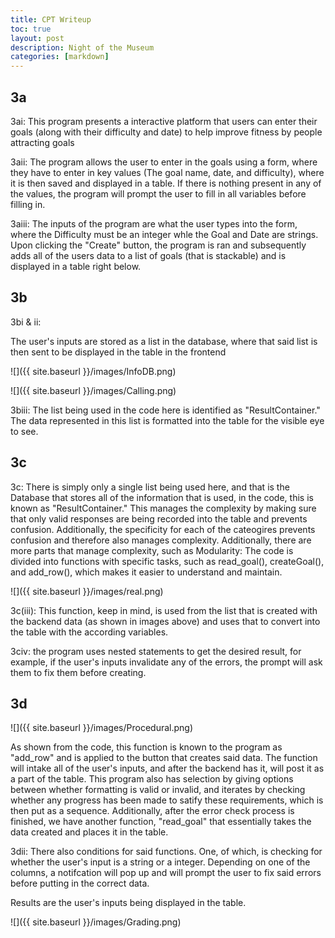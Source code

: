 ```yaml
---
title: CPT Writeup
toc: true
layout: post
description: Night of the Museum
categories: [markdown]
---
```


## 3a

3ai: This program presents a interactive platform that users can enter their goals (along with their difficulty and date) to help improve fitness by people attracting goals

3aii: The program allows the user to enter in the goals using a form, where they have to enter in key values (The goal name, date, and difficulty), where it is then saved and displayed in a table. If there is nothing present in any of the values, the program will prompt the user to fill in all variables before filling in.

3aiii: The inputs of the program are what the user types into the form, where the Difficulty must be an integer whle the Goal and Date are strings. Upon clicking the "Create" button, the program is ran and subsequently adds all of the users data to a list of goals (that is stackable) and is displayed in a table right below.

## 3b

3bi & ii:

The user's inputs are stored as a list in the database, where that said list is then sent to be displayed in the table in the frontend

![]({{ site.baseurl }}/images/InfoDB.png)

![]({{ site.baseurl }}/images/Calling.png)


3biii: The list being used in the code here is identified as "ResultContainer." The data represented in this list is formatted into the table for the visible eye to see.

## 3c

3c: There is simply only a single list being used here, and that is the Database that stores all of the information that is used, in the code, this is known as "ResultContainer." This manages the complexity by making sure that only valid responses are being recorded into the table and prevents confusion. Additionally, the specificity for each of the cateogires prevents confusion and therefore also manages complexity. Additionally, there are more parts that manage complexity, such as Modularity: The code is divided into functions with specific tasks, such as read_goal(), createGoal(), and add_row(), which makes it easier to understand and maintain.

![]({{ site.baseurl }}/images/real.png)

3c(iii): This function, keep in mind, is used from the list that is created with the backend data (as shown in images above) and uses that to convert into the table with the according variables.

3civ: the program uses nested statements to get the desired result, for example, if the user's inputs invalidate any of the errors, the prompt will ask them to fix them before creating.


## 3d

![]({{ site.baseurl }}/images/Procedural.png)

As shown from the code, this function is known to the program as "add_row" and is applied to the button that creates said data. The function will intake all of the user's inputs, and after the backend has it, will post it as a part of the table.
This program also has selection by giving options between whether formatting is valid or invalid, and iterates by checking whether any progress has been made to satify these requirements, which is then put as a sequence.
Additionally, after the error check process is finished, we have another function, "read_goal" that essentially takes the data created and places it in the table. 


3dii: There also conditions for said functions. One, of which, is checking for whether the user's input is a string or a integer. Depending on one of the columns, a notifcation will pop up and will prompt the user to fix said errors before putting in the correct data.

Results are the user's inputs being displayed in the table.

![]({{ site.baseurl }}/images/Grading.png)










